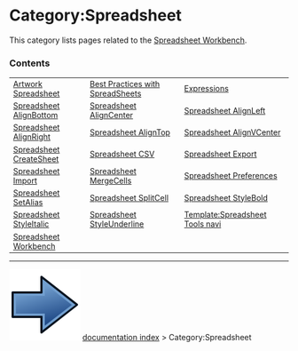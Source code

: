 # Category:Spreadsheet
This category lists pages related to the [Spreadsheet Workbench](Spreadsheet_Workbench.md).

### Contents

|     |     |     |
| --- | --- | --- |
| [Artwork Spreadsheet](Artwork_Spreadsheet.md) | [Best Practices with SpreadSheets](Best_Practices_with_SpreadSheets.md) | [Expressions](Expressions.md) |
| [Spreadsheet AlignBottom](Spreadsheet_AlignBottom.md) | [Spreadsheet AlignCenter](Spreadsheet_AlignCenter.md) | [Spreadsheet AlignLeft](Spreadsheet_AlignLeft.md) |
| [Spreadsheet AlignRight](Spreadsheet_AlignRight.md) | [Spreadsheet AlignTop](Spreadsheet_AlignTop.md) | [Spreadsheet AlignVCenter](Spreadsheet_AlignVCenter.md) |
| [Spreadsheet CreateSheet](Spreadsheet_CreateSheet.md) | [Spreadsheet CSV](Spreadsheet_CSV.md) | [Spreadsheet Export](Spreadsheet_Export.md) |
| [Spreadsheet Import](Spreadsheet_Import.md) | [Spreadsheet MergeCells](Spreadsheet_MergeCells.md) | [Spreadsheet Preferences](Spreadsheet_Preferences.md) |
| [Spreadsheet SetAlias](Spreadsheet_SetAlias.md) | [Spreadsheet SplitCell](Spreadsheet_SplitCell.md) | [Spreadsheet StyleBold](Spreadsheet_StyleBold.md) |
| [Spreadsheet StyleItalic](Spreadsheet_StyleItalic.md) | [Spreadsheet StyleUnderline](Spreadsheet_StyleUnderline.md) | [Template:Spreadsheet Tools navi](Template_Spreadsheet_Tools_navi.md) |
| [Spreadsheet Workbench](Spreadsheet_Workbench.md) |



---
![](images/Button_right.svg) [documentation index](../README.md) > Category:Spreadsheet
